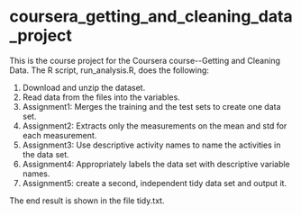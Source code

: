 # coursera_getting_and_cleaning_data_project
This is the course project for the Coursera course--Getting and Cleaning Data. The R script, run_analysis.R, does the following:

1. Download and unzip the dataset.
2. Read data from the files into the variables.
3. Assignment1: Merges the training and the test sets to create one data set.
4. Assignment2: Extracts only the measurements on the mean and std for each measurement.
5. Assignment3: Use descriptive activity names to name the activities in the data set.
6. Assignment4: Appropriately labels the data set with descriptive variable names.
7. Assignment5: create a second, independent tidy data set and output it.

The end result is shown in the file tidy.txt.
